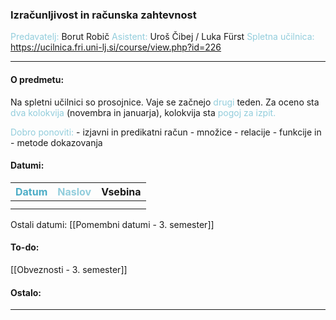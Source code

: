 
### Izračunljivost in računska zahtevnost
<font color="#92cddc">Predavatelj:</font> Borut Robič
<font color="#92cddc">Asistent:</font> Uroš Čibej / Luka Fürst
<font color="#92cddc">Spletna učilnica:</font> https://ucilnica.fri.uni-lj.si/course/view.php?id=226

---

#### O predmetu:

Na spletni učilnici so prosojnice. Vaje se začnejo <font color="#92cddc">drugi</font> teden. Za oceno sta <font color="#92cddc">dva kolokvija</font> (novembra in januarja), kolokvija sta <font color="#92cddc">pogoj za izpit.</font>

<font color="#92cddc">Dobro ponoviti:</font>
	- izjavni in predikatni račun
	- množice
	- relacije
	- funkcije in
	- metode dokazovanja

#### Datumi:


| <font color="#4bacc6">Datum</font> | <font color="#92cddc">Naslov</font> | Vsebina |
| :--------------------------------: | ----------------------------------- | ------- |
|                                    |                                     |         |
|                                    |                                     |         |
Ostali datumi: [[Pomembni datumi - 3. semester]]

#### To-do: 

[[Obveznosti - 3. semester]]

#### Ostalo:


---